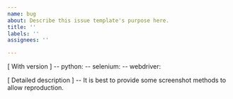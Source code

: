 ```yaml
---
name: bug
about: Describe this issue template's purpose here.
title: ''
labels: ''
assignees: ''

---
```


[ With version ]
-- python:
-- selenium:
-- webdriver:

[ Detailed description ]
-- It is best to provide some screenshot methods to allow reproduction.
